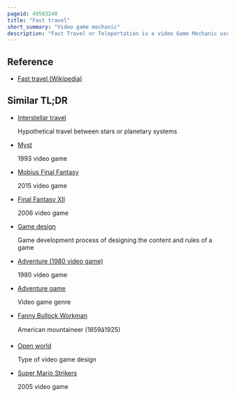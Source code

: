 ```yaml
---
pageid: 49503240
title: "Fast travel"
short_summary: "Video game mechanic"
description: "Fast Travel or Teleportation is a video Game Mechanic used in open World Games that allows a Player Character to travel instantly between previously discovered Locations without having to traverse this Distance in real Time. It is a Type of Warp that is specifically used to traverse the World of the Game rather than the Inside of the Level. Sometimes in-game Time Passes while fast-traveling, while in other Cases the Travel is simply implied or the Player is teleported by magical or technological Means. While typically used as a Means of providing Convenience to the Player, fast Travel has been criticized as detracting from Games' Design, as some Worlds or Quests are designed to incorporate it at the Expense of Depth, Memorability or Realism."
---
```


## Reference

- [Fast travel (Wikipedia)](https://en.wikipedia.org/?curid=49503240)

## Similar TL;DR

- [Interstellar travel](/tldr/en/interstellar-travel)

  Hypothetical travel between stars or planetary systems

- [Myst](/tldr/en/myst)

  1993 video game

- [Mobius Final Fantasy](/tldr/en/mobius-final-fantasy)

  2015 video game

- [Final Fantasy XII](/tldr/en/final-fantasy-xii)

  2006 video game

- [Game design](/tldr/en/game-design)

  Game development process of designing the content and rules of a game

- [Adventure (1980 video game)](/tldr/en/adventure-1980-video-game)

  1980 video game

- [Adventure game](/tldr/en/adventure-game)

  Video game genre

- [Fanny Bullock Workman](/tldr/en/fanny-bullock-workman)

  American mountaineer (1859â1925)

- [Open world](/tldr/en/open-world)

  Type of video game design

- [Super Mario Strikers](/tldr/en/super-mario-strikers)

  2005 video game
